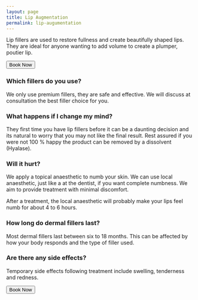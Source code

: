 ```yaml
---
layout: page
title: Lip Augmentation
permalink: lip-augumentation
---
```


Lip fillers are used to restore fullness and create beautifully shaped lips. They are ideal for anyone wanting to add volume to create a plumper, poutier lip.

  <a href="/book"><button class="btn">Book Now</button></a>

### Which fillers do you use?
We only use premium fillers, they are safe and effective. We will discuss at consultation the best filler choice for you. 


### What happens if I change my mind?
They first time you have lip fillers before it can be a daunting decision and its natural to worry that you may not like the final result. Rest assured if you were not 100 % happy the product can be removed by a dissolvent (Hyalase).

### Will it hurt?
We apply a topical anaesthetic to numb your skin. We can use local anaesthetic, just like a at the dentist, if you want complete numbness. We aim to provide treatment with minimal discomfort. 

After a treatment, the local anaesthetic will probably make your lips feel numb for about 4 to 6 hours.

### How long do dermal fillers last? 
Most dermal fillers last between six to 18 months. This can be affected by how your body responds and the type of filler used. 

### Are there any side effects?
Temporary side effects following treatment include swelling, tenderness and redness. 

  <a href="/book"><button class="btn">Book Now</button></a>